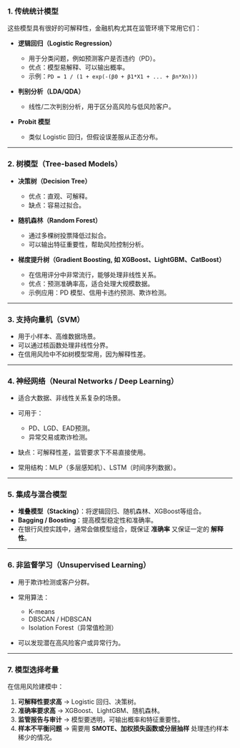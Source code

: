 
### **1. 传统统计模型**

这些模型具有很好的可解释性，金融机构尤其在监管环境下常用它们：

* **逻辑回归（Logistic Regression）**

  * 用于分类问题，例如预测客户是否违约（PD）。
  * 优点：模型易解释、可以输出概率。
  * 示例：`PD = 1 / (1 + exp(-(β0 + β1*X1 + ... + βn*Xn)))`
* **判别分析（LDA/QDA）**

  * 线性/二次判别分析，用于区分高风险与低风险客户。
* **Probit 模型**

  * 类似 Logistic 回归，但假设误差服从正态分布。

---

### **2. 树模型（Tree-based Models）**

* **决策树（Decision Tree）**

  * 优点：直观、可解释。
  * 缺点：容易过拟合。
* **随机森林（Random Forest）**

  * 通过多棵树投票降低过拟合。
  * 可以输出特征重要性，帮助风险控制分析。
* **梯度提升树（Gradient Boosting, 如 XGBoost、LightGBM、CatBoost）**

  * 在信用评分中非常流行，能够处理非线性关系。
  * 优点：预测准确率高，适合处理大规模数据。
  * 示例应用：PD 模型、信用卡违约预测、欺诈检测。

---

### **3. 支持向量机（SVM）**

* 用于小样本、高维数据场景。
* 可以通过核函数处理非线性分界。
* 在信用风险中不如树模型常用，因为解释性差。

---

### **4. 神经网络（Neural Networks / Deep Learning）**

* 适合大数据、非线性关系复杂的场景。
* 可用于：

  * PD、LGD、EAD预测。
  * 异常交易或欺诈检测。
* 缺点：可解释性差，监管要求下不易直接使用。
* 常用结构：MLP（多层感知机）、LSTM（时间序列数据）。

---

### **5. 集成与混合模型**

* **堆叠模型（Stacking）**：将逻辑回归、随机森林、XGBoost等组合。
* **Bagging / Boosting**：提高模型稳定性和准确率。
* 在银行风控实践中，通常会做模型组合，既保证 **准确率** 又保证一定的 **解释性**。

---

### **6. 非监督学习（Unsupervised Learning）**

* 用于欺诈检测或客户分群。
* 常用算法：

  * K-means
  * DBSCAN / HDBSCAN
  * Isolation Forest（异常值检测）
* 可以发现潜在高风险客户或异常行为。

---

### **7. 模型选择考量**

在信用风险建模中：

1. **可解释性要求高** → Logistic 回归、决策树。
2. **准确率要求高** → XGBoost、LightGBM、随机森林。
3. **监管报告与审计** → 模型要透明，可输出概率和特征重要性。
4. **样本不平衡问题** → 需要用 **SMOTE、加权损失函数或分层抽样** 处理违约样本稀少的情况。

